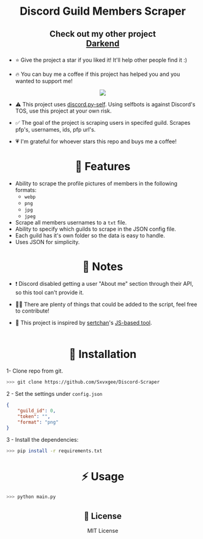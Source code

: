 <!-- <p align='center'> -->
# <p align=center> Discord Guild Members Scraper
## <p align=center> Check out my other project<br>[Darkend](https://darkend.tech)

<!-- </p> -->

- ⭐ Give the project a star if you liked it! It'll help other people find it :)

- 🔥 You can buy me a coffee if this project has helped you and you wanted to support me!

<center>
<a href="https://www.buymeacoffee.com/sxvxge"  target="_blank">
  <img src='https://www.buymeacoffee.com/assets/img/custom_images/orange_img.png'>
</a>
</center>

- ⚠️ This project uses [discord.py-self](https://github.com/dolfies/discord.py-self). Using selfbots is against Discord's TOS, use this project at your own risk.

- ✅ The goal of the project is scraping users in specifed guild. Scrapes pfp's, usernames, ids, pfp url's. 

- 💗 I'm grateful for whoever stars this repo and buys me a coffee! 

<center> 
<h1>👾 Features </h1>
</center>

  -  Ability to scrape the profile pictures of members in the following formats:
     -  `webp`
     -  `png`
     -  `jpg`
     -  `jpeg`
  -  Scrape all members usernames to a `txt` file.
  -  Ability to specify which guilds to scrape in the JSON config file.
  -  Each guild has it's own folder so the data is easy to handle.
  -  Uses JSON for simplicity.

<center> 
<h1>📝 Notes</h1>
</center>

  - ❗ Discord disabled getting a user "About me" section through their API, so this tool can't provide it.

  - 👍🏻 There are plenty of things that could be added to the script, feel free to contribute! 
  
  - 👀 This project is inspired by [sertchan](https://github.com/sertchan)'s [JS-based tool](https://github.com/sertchan/Discord-Scraper).
  <br><br>



<center> 
<h1>🐍 Installation</h1>
</center>

   
1- Clone repo from git.
```sh
>>> git clone https://github.com/Sxvxgee/Discord-Scraper
```

2 - Set the settings under `config.json`

```json
{
    "guild_id": 0,
    "token": "",
    "format": "png"
}
```

3 - Install the dependencies:

```sh
>>> pip install -r requirements.txt
```

<center> 
<h1>⚡ Usage</h1>
</center>
    
```sh
>>> python main.py 
```
<center>

<h2>🔎 License </h2>
<p>MIT License </p>
</center>